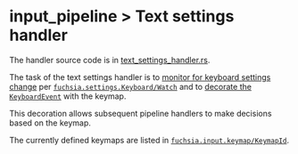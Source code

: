 # input_pipeline > Text settings handler

The handler source code is in [text_settings_handler.rs][tsh].

The task of the text settings handler is to [monitor for keyboard settings
change][kset] per [`fuchsia.settings.Keyboard/Watch`][kw] and to [decorate the
`KeyboardEvent`][kmapdec] with the keymap.

This decoration allows subsequent pipeline handlers to make decisions based on
the keymap.

The currently defined keymaps are listed in
[`fuchsia.input.keymap/KeymapId`][kmapid].

[tsh]: /src/ui/lib/input_pipeline/src/text_settings_handler.rs
[kw]: https://cs.opensource.google/fuchsia/fuchsia/+/main:sdk/fidl/fuchsia.settings/keyboard.fidl;l=38;drc=6c09c8d9f154305dbc637072850d4a3310aa161b
[kset]: https://cs.opensource.google/fuchsia/fuchsia/+/main:src/ui/lib/input_pipeline/src/text_settings_handler.rs;l=94;drc=d5e41f93794ae5548c4e0f65a2e52bc6490849be
[kmapdec]: https://cs.opensource.google/fuchsia/fuchsia/+/main:src/ui/lib/input_pipeline/src/text_settings_handler.rs;l=52;drc=d5e41f93794ae5548c4e0f65a2e52bc6490849be
[kmapid]: https://cs.opensource.google/fuchsia/fuchsia/+/main:sdk/fidl/fuchsia.input/keymap.fidl;l=10;drc=80841c0ab133b3b3896aee74511b4d39a2a0d828
